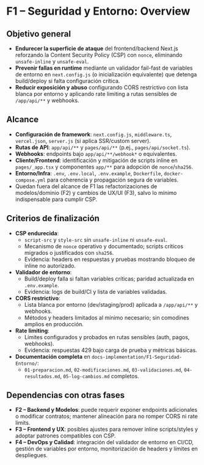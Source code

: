 # F1 – Seguridad y Entorno: Overview

## Objetivo general

- **Endurecer la superficie de ataque** del frontend/backend Next.js reforzando la Content Security Policy (CSP) con `nonce`, eliminando `unsafe-inline` y `unsafe-eval`.
- **Prevenir fallas en runtime** mediante un validador fail-fast de variables de entorno en `next.config.js` (o inicialización equivalente) que detenga build/deploy si falta configuración crítica.
- **Reducir exposición y abuso** configurando CORS restrictivo con lista blanca por entorno y aplicando rate limiting a rutas sensibles de `/app/api/**` y webhooks.

## Alcance

- **Configuración de framework**: `next.config.js`, `middleware.ts`, `vercel.json`, `server.js` (si aplica SSR/custom server).
- **Rutas de API**: `app/api/**` y `pages/api/**` (p.ej., `pages/api/socket.ts`).
- **Webhooks**: endpoints bajo `app/api/**/webhook*` o equivalentes.
- **Cliente/Frontend**: identificación y mitigación de scripts inline en `pages/_app.tsx` y componentes `app/**` para adopción de `nonce`/`sha256`.
- **Entorno/Infra**: `.env`, `.env.local`, `.env.example`, `Dockerfile`, `docker-compose.yml` para coherencia y propagación segura de variables.
- Quedan fuera del alcance de F1 las refactorizaciones de modelos/dominio (F2) y cambios de UX/UI (F3), salvo lo mínimo indispensable para cumplir CSP.

## Criterios de finalización

- **CSP endurecida**:
  - `script-src` y `style-src` sin `unsafe-inline` ni `unsafe-eval`.
  - Mecanismo de `nonce` operativo y documentado; scripts críticos migrados o justificados con `sha256`.
  - Evidencia: headers en respuestas y pruebas mostrando bloqueo de inline no autorizado.
- **Validador de entorno**:
  - Build/deploy falla si faltan variables críticas; paridad actualizada en `.env.example`.
  - Evidencia: logs de build/CI y lista de variables validadas.
- **CORS restrictivo**:
  - Lista blanca por entorno (dev/staging/prod) aplicada a `/app/api/**` y webhooks.
  - Métodos y headers limitados al mínimo necesario; sin comodines amplios en producción.
- **Rate limiting**:
  - Límites configurados y probados en rutas sensibles (auth, pagos, webhooks).
  - Evidencia: respuestas 429 bajo carga de prueba y métricas básicas.
- **Documentación completa** en `docs-implementation/F1-Seguridad-Entorno/`:
  - `01-preparacion.md`, `02-modificaciones.md`, `03-validaciones.md`, `04-resultados.md`, `05-log-cambios.md` completos.

## Dependencias con otras fases

- **F2 – Backend y Modelos**: puede requerir exponer endpoints adicionales o modificar contratos; mantener alineación para no romper CORS ni rate limits.
- **F3 – Frontend y UX**: posibles ajustes para remover inline scripts/styles y adoptar patrones compatibles con CSP.
- **F4 – DevOps y Calidad**: integración del validador de entorno en CI/CD, gestión de variables por entorno, monitorización de headers y límites en despliegues.
